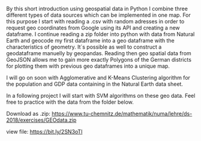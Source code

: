 By this short introduction using geospatial data in Python I combine three different types of data sources which can be implemented in one map. For this purpose I start with reading a .csv with random adresses in order to request geo coordinates from Google using its API and creating a new dataframe. I continue reading a zip folder into python with data from Natural Earth and geocode my first dataframe into a geo dataframe with the characteristics of geometry. It´s possible as well to construct a geodataframe manuelly by geopandas. Reading then geo spatial data from GeoJSON allows me to gain more exactly Polygons of the German districts for plotting them with previous geo dataframes into a unique map. 

I will go on soon with Agglomerative and K-Means Clustering algorithm for the population and GDP data containing in the Natural Earth data sheet. 

In a following project I will start with SVM algorithms on these geo data. Feel free to practice with the data from the folder below.

Download as .zip: https://www.tu-chemnitz.de/mathematik/numa/lehre/ds-2018/exercises/GEOdata.zip

view file: https://bit.ly/2SN3oTl 


